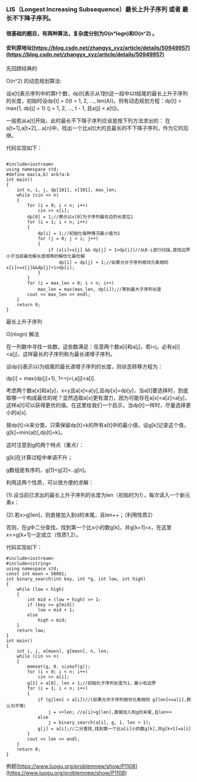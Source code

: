 ### LIS（Longest Increasing Subsequence）最长上升子序列 或者 最长不下降子序列。
#### 很基础的题目，有两种算法，复杂度分别为O(n*logn)和O(n^2) 。

#### 安利原地址[https://blog.csdn.net/zhangyx_xyz/article/details/50949957](https://blog.csdn.net/zhangyx_xyz/article/details/50949957)


先回顾经典的


O(n^2)
的动态规划算法:

设a[t]表示序列中的第t个数，dp[t]表示从1到t这一段中以t结尾的最长上升子序列的长度，初始时设dp[t] = 0(t = 1, 2, ..., len(A))。则有动态规划方程：dp[t] = max{1, dp[j] + 1} (j = 1, 2, ..., t - 1, 且a[j] < a[t])。

一般若从a[t]开始，此时最长不下降子序列应该是按下列方法求出的： 在a[t+1],a[t+2],...a[n]中，找出一个比a[t]大的且最长的不下降子序列，作为它的后继。

代码实现如下：
```

#include<iostream>
using namespace std;
#define max(a,b) a>b?a:b
int main()
{
    int n, i, j, dp[101], x[101], max_len;
    while (cin >> n)
    {
        for (i = 0; i < n; i++)
            cin >> x[i];
        dp[0] = 1;//表示以x[0]为子序列最右边的长度位1
        for (i = 1; i < n; i++)
        {
            dp[i] = 1;//初始化每种情况最小值为1
            for (j = 0; j < i; j++)
            {
                if (x[i]>x[j] && dp[j] + 1>dp[i])//从0-i进行扫描,查找边界小于当前最优解长度相等的解优化最优解
                    dp[i] = dp[j] + 1;//如果允许子序列相邻元素相同  x[i]>=x[j]&&dp[j]+1>dp[i];
            }
        }
        for (i = max_len = 0; i < n; i++)
            max_len = max(max_len, dp[i]);//等到最大子序列长度
        cout << max_len << endl;
    }
    return 0;
}
```
最长上升子序列

O(nlogn)
解法

在一列数中寻找一些数，这些数满足：任意两个数a[i]和a[j]，若i<j，必有a[i]<a[j]，这样最长的子序列称为最长递增子序列。

设dp[i]表示以i为结尾的最长递增子序列的长度，则状态转移方程为：

dp[i] = max{dp[j]+1}, 1<=j<i,a[j]<a[i].

考虑两个数a[x]和a[y]，x<y且a[x]<a[y],且dp[x]=dp[y]，当a[t]要选择时，到底取哪一个构成最优的呢？显然选取a[x]更有潜力，因为可能存在a[x]<a[z]<a[y]，这样a[t]可以获得更优的值。在这里给我们一个启示，当dp[t]一样时，尽量选择更小的a[x].

按dp[t]=k来分类，只需保留dp[t]=k的所有a[t]中的最小值，设g[k]记录这个值，g[k]=min{a[t],dp[t]=k}。

这时注意到g的两个特点（重点）：

g[k]在计算过程中单调不升；

g数组是有序的，g[1]<g[2]<..g[n]。

利用这两个性质，可以很方便的求解：

(1).设当前已求出的最长上升子序列的长度为len（初始时为1），每次读入一个新元素x：

(2).若x>g[len]，则直接加入到d的末尾，且len++；（利用性质2）

否则，在g中二分查找，找到第一个比x小的数g[k]，并g[k+1]=x，在这里x<=g[k+1]一定成立（性质1,2）。

代码实现如下：
```
#include<iostream>
#include<cstring>
using namespace std;
const int maxn = 50001;
int binary_search(int key, int *g, int low, int high)
{
    while (low < high)
    {
        int mid = (low + high) >> 1;
        if (key >= g[mid])
            low = mid + 1;
        else
            high = mid;
    }
    return low;
}
int main()
{
    int i, j, a[maxn], g[maxn], n, len;
    while (cin >> n)
    {
        memset(g, 0, sizeof(g));
        for (i = 0; i < n; i++)
            cin >> a[i];
        g[1] = a[0], len = 1;//初始化子序列长度为1，最小右边界
        for (i = 1; i < n; i++)
        {
            if (g[len] < a[i])//(如果允许子序列相邻元素相同 g[len]<=a[i],默认为不等）
                j = ++len; //a[i]>g[len],直接加入到g的末尾,且len++
            else
                j = binary_search(a[i], g, 1, len + 1);
            g[j] = a[i];//二分查找,找到第一个比a[i]小的数g[k],并g[k+1]=a[i]
        }
        cout << len << endl;
    }
    return 0;
}
  ```
例题[https://www.luogu.org/problemnew/show/P1108](https://www.luogu.org/problemnew/show/P1108)